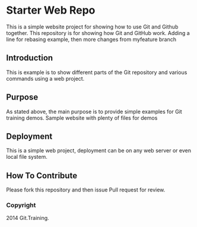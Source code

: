 # Starter Web Repo

This is a simple website project for showing how to use Git and Github together.
This repository is for showing how Git and GitHub work. Adding a line for rebasing example, then more changes from myfeature branch

## Introduction

This is example is to show different parts of the Git repository and various commands using a web project.

## Purpose
As stated above, the main purpose is to provide simple examples for Git training demos.
Sample website with plenty of files for demos

## Deployment

This is a simple web project, deployment can be on any web server or even local file system.

## How To Contribute

Please fork this repository and then issue Pull request for review.

### Copyright

2014 Git.Training.
